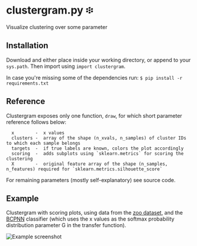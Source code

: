 # clustergram.py ፨
Visualize clustering over some parameter

## Installation
Download and either place inside your working directory, or append to your `sys.path`. Then import using `import clustergram`.

In case you're missing some of the dependencies run:
```$ pip install -r requirements.txt```

## Reference
Clustergram exposes only one function, `draw`, for which short parameter reference follows below:
```
  x        -  x values
  clusters -  array of the shape (n_xvals, n_samples) of cluster IDs to which each sample belongs
  targets  -  if true labels are known, colors the plot accordingly
  scoring  -  adds subplots using `sklearn.metrics` for scoring the clustering
  X        -  original feature array of the shape (n_samples, n_features) required for `sklearn.metrics.silhouette_score`
```
For remaining parameters (mostly self-explanatory) see source code.

## Example
Clustergram with scoring plots, using data from the [zoo dataset](https://archive.ics.uci.edu/ml/datasets/Zoo), and the [BCPNN](https://github.com/mwielondek/BCPNN) classifier (which uses the x values as the softmax probability distribution parameter G in the transfer function).

![Example screenshot](example_zoo.png?raw=true)
